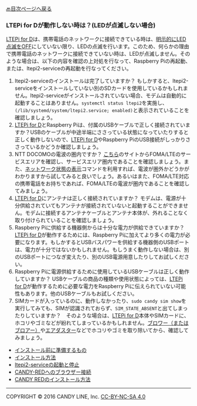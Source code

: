 [🔙目次ページへ戻る](README.md)

### LTEPi for Dが動作しない時は？(LEDが点滅しない場合)

[LTEPi for D](http://www.candy-line.io/proandsv.html#ltepiford)は、携帯電話のネットワークに接続できている時は、[明示的にLED点滅をOFF](LED点滅のON-OFF.md)にしていない限り、LEDの点滅を行います。このため、何らかの理由で携帯電話のネットワークに接続できていない時は、LEDが点滅しません。そのような場合は、以下の内容を確認の上対処を行なって、Raspberry Piの再起動、または、ltepi2-serviceの再起動を行なってください。

1. ltepi2-serviceのインストールは完了していますか？ もしかすると、ltepi2-serviceをインストールしていない別のSDカードを使用しているかもしれません。ltepi2-serviceがインストールされていない場合、モデムは自動的に起動することはありません。`systemctl status ltepi2`を実施し、`(/lib/systemd/system/ltepi2.service; enabled)`と表示されていることを確認しましょう。
1. [LTEPi for D](http://www.candy-line.io/proandsv.html#ltepiford)とRaspberry Piは、付属のUSBケーブルで正しく接続されていますか？USBのケーブルが中途半端にささっている状態になっていたりすると正しく動作しないので、[LTEPi for D](http://www.candy-line.io/proandsv.html#ltepiford)やRaspberry PiのUSB接続がしっかりささっているかどうか確認しましょう。
1. NTT DOCOMOの電波の圏内ですか？ [こちら](https://www.nttdocomo.co.jp/support/area/)のサイトからFOMA/LTEのサービスエリアを確認し、サービスエリア圏内であることを確認しましょう。また、[ネットワーク状態の表示](ネットワーク状態の表示.md)コマンドを利用すれば、電波が圏外かどうかがわかりますから試してみると良いでしょう。あるいはまた、FOMA/LTE対応の携帯電話をお持ちであれば、FOMA/LTEの電波が圏内であることを確認してみましょう。
1. [LTEPi for D](http://www.candy-line.io/proandsv.html#ltepiford)にアンテナは正しく接続されていますか？ モデムは、電源が十分供給されていてもアンテナが接続されていないと起動することができません。モデムに接続するアンテナケーブルとアンテナ本体が、外れることなく取り付けられていることを確認しましょう。
1. Raspberry Piに供給する機器側からは十分な電力が供給できていますか？ [LTEPi for D](http://www.candy-line.io/proandsv.html#ltepiford)が動作するためには、Raspberry Piに加えてより多くの電力が必要になります。もしかするとUSBバスパワーを供給する機器側のUSBポートは、電力が十分ではないかもしれません。もしうまく動作しない場合は、別のUSBポートにつなぎ変えたり、別のUSB電源用意したりしてお試しください。
1. Raspberry Piに電源供給するために使用しているUSBケーブルは正しく動作していますか？ USBケーブルの商品の種類や使用状態によっては、[LTEPi for D](http://www.candy-line.io/proandsv.html#ltepiford)が動作するために必要な電力をRaspberry Piに伝えられていない可能性もあります。他のUSBケーブルもお試しください。
1. SIMカードが入っているのに、動作しなかったり、`sudo candy sim show`を実行してみても、SIMが認識されておらず、`SIM_STATE_ABSENT`と出てしまったりしていますか？　そのような場合は、[LTEPi for D](http://www.candy-line.io/proandsv.html#ltepiford)本体やSIMカードに、ホコリやゴミなどが紛れてしまっているかもしれません。[ブロワー（またはブロアー）](https://www.amazon.co.jp/gp/search/ref=a9_asi_1?rh=i%3Aelectronics%2Cn%3A3210981%2Ck%3Aブロアー&keywords=ブロアー&ie=UTF8&qid=1474555047)や[エアダスター](https://www.amazon.co.jp/s/ref=nb_sb_noss_1?__mk_ja_JP=カタカナ&url=search-alias%3Doffice-products&field-keywords=エアダスター&rh=n%3A86731051%2Ck%3Aエアダスター)などでホコリやゴミを取り除いてから、確認してみましょう。

* [インストール前に準備するもの](インストール前に準備するもの.md)
* [インストール方法](インストール方法.md)
* [ltepi2-serviceの起動と停止](ltepi2-serviceの起動と停止.md)
* [CANDY-REDへのブラウザー接続](CANDY-REDへのブラウザー接続.md)
* [CANDY REDのインストール方法](CANDY-REDのインストール方法.md)

---
COPYRIGHT © 2016 CANDY LINE, Inc. [CC-BY-NC-SA 4.0](https://creativecommons.org/licenses/by-nc-sa/4.0/)
